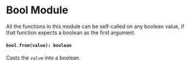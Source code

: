 # Bool Module
All the functions in this module can be self-called on any boolean value, if that function expects a boolean as the first argument.

#### `bool.from(value): boolean`
Casts the `value` into a boolean.
